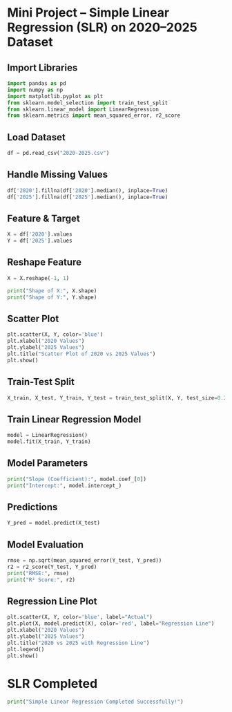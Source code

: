 # Mini Project – Simple Linear Regression (SLR) on 2020–2025 Dataset  

## Import Libraries 
```python
import pandas as pd  
import numpy as np  
import matplotlib.pyplot as plt  
from sklearn.model_selection import train_test_split  
from sklearn.linear_model import LinearRegression  
from sklearn.metrics import mean_squared_error, r2_score  
```
## Load Dataset 
```python
df = pd.read_csv("2020-2025.csv")  
```
## Handle Missing Values 
```python
df['2020'].fillna(df['2020'].median(), inplace=True)  
df['2025'].fillna(df['2025'].median(), inplace=True)  
```
## Feature & Target 
```python
X = df['2020'].values  
Y = df['2025'].values  
```
## Reshape Feature
```python
X = X.reshape(-1, 1)  

print("Shape of X:", X.shape)  
print("Shape of Y:", Y.shape)  
```
## Scatter Plot 
```python
plt.scatter(X, Y, color='blue')  
plt.xlabel("2020 Values")  
plt.ylabel("2025 Values")  
plt.title("Scatter Plot of 2020 vs 2025 Values")  
plt.show()  
```
## Train-Test Split 
```python
X_train, X_test, Y_train, Y_test = train_test_split(X, Y, test_size=0.2, random_state=42)  
```
## Train Linear Regression Model 
```python
model = LinearRegression()  
model.fit(X_train, Y_train)  
```
## Model Parameters 
```python
print("Slope (Coefficient):", model.coef_[0])  
print("Intercept:", model.intercept_)  
```
## Predictions 
```python
Y_pred = model.predict(X_test)  
```
## Model Evaluation 
```python
rmse = np.sqrt(mean_squared_error(Y_test, Y_pred))  
r2 = r2_score(Y_test, Y_pred)  
print("RMSE:", rmse)  
print("R² Score:", r2)  
```
## Regression Line Plot
```python
plt.scatter(X, Y, color='blue', label="Actual")  
plt.plot(X, model.predict(X), color='red', label="Regression Line")  
plt.xlabel("2020 Values")  
plt.ylabel("2025 Values")  
plt.title("2020 vs 2025 with Regression Line")  
plt.legend()  
plt.show()
```

# SLR Completed
```python
print("Simple Linear Regression Completed Successfully!")  
```
